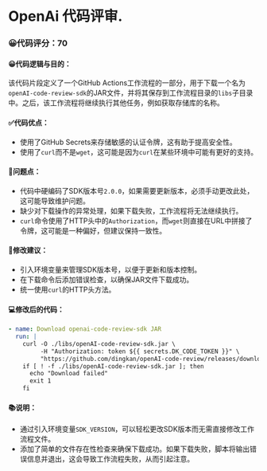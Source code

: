 # OpenAi 代码评审.
### 😀代码评分：70
#### 😀代码逻辑与目的：
该代码片段定义了一个GitHub Actions工作流程的一部分，用于下载一个名为`openAI-code-review-sdk`的JAR文件，并将其保存到工作流程目录的`libs`子目录中。之后，该工作流程将继续执行其他任务，例如获取存储库的名称。
#### ✅代码优点：
- 使用了GitHub Secrets来存储敏感的认证令牌，这有助于提高安全性。
- 使用了`curl`而不是`wget`，这可能是因为`curl`在某些环境中可能有更好的支持。

#### 🤔问题点：
- 代码中硬编码了SDK版本号`2.0.0`，如果需要更新版本，必须手动更改此处，这可能导致维护问题。
- 缺少对下载操作的异常处理，如果下载失败，工作流程将无法继续执行。
- `curl`命令使用了HTTP头中的`Authorization`，而`wget`则直接在URL中拼接了令牌，这可能是一种偏好，但建议保持一致性。

#### 🎯修改建议：
- 引入环境变量来管理SDK版本号，以便于更新和版本控制。
- 在下载命令后添加错误检查，以确保JAR文件下载成功。
- 统一使用`curl`的HTTP头方法。

#### 💻修改后的代码：
```yaml
- name: Download openai-code-review-sdk JAR
  run: |
    curl -O ./libs/openAI-code-review-sdk.jar \
         -H "Authorization: token ${{ secrets.DK_CODE_TOKEN }}" \
         "https://github.com/dingkan/openAI-code-review/releases/download/${{ env.SDK_VERSION }}/openAI-code-review-sdk.jar"
    if [ ! -f ./libs/openAI-code-review-sdk.jar ]; then
      echo "Download failed"
      exit 1
    fi
```

#### 📚说明：
- 通过引入环境变量`SDK_VERSION`，可以轻松更改SDK版本而无需直接修改工作流程文件。
- 添加了简单的文件存在性检查来确保下载成功。如果下载失败，脚本将输出错误信息并退出，这会导致工作流程失败，从而引起注意。